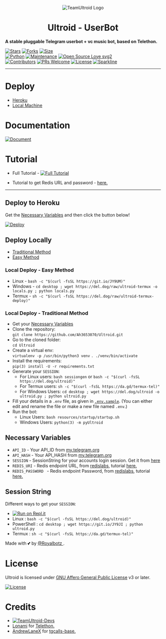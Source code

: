 <p align="center">
  <img src="./resources/extras/logo_readme.jpg" alt="TeamUltroid Logo">
</p>
<h1 align="center">
  <b>Ultroid - UserBot</b>
</h1>

<b>A stable pluggable Telegram userbot + vc music bot, based on Telethon.</b>   

[![Stars](https://img.shields.io/github/stars/TeamUltroid/Ultroid?style=flat-square&color=yellow)](https://github.com/TeamUltroid/Ultroid/stargazers)
[![Forks](https://img.shields.io/github/forks/TeamUltroid/Ultroid?style=flat-square&color=orange)](https://github.com/TeamUltroid/Ultroid/fork)
[![Size](https://img.shields.io/github/repo-size/TeamUltroid/Ultroid?style=flat-square&color=green)](https://github.com/TeamUltroid/Ultroid/)   
[![Python](https://img.shields.io/badge/Python-v3.9-blue)](https://www.python.org/)
[![Maintenance](https://img.shields.io/badge/Maintained%3F-yes-green.svg)](https://github.com/TeamUltroid/Ultroid/graphs/commit-activity)
[![Open Source Love svg2](https://badges.frapsoft.com/os/v2/open-source.svg?v=103)](https://github.com/TeamUltroid/Ultroid)   
[![Contributors](https://img.shields.io/github/contributors/TeamUltroid/Ultroid?style=flat-square&color=green)](https://github.com/TeamUltroid/Ultroid/graphs/contributors)
[![PRs Welcome](https://img.shields.io/badge/PRs-welcome-brightgreen.svg?style=flat-square)](https://makeapullrequest.com)
[![License](https://img.shields.io/badge/License-AGPL-blue)](https://github.com/TeamUltroid/Ultroid/blob/main/LICENSE)
[![Sparkline](https://stars.medv.io/Teamultroid/Ultroid.svg)](https://stars.medv.io/TeamUltroid/Ultroid)

----

# Deploy
- [Heroku](#Deploy-to-Heroku)
- [Local Machine](#Deploy-Locally)

# Documentation 
[![Document](https://img.shields.io/badge/Documentation-Ultroid-blue)](http://ultroid.tech/)

# Tutorial 
- Full Tutorial - [![Full Tutorial](https://img.shields.io/badge/Watch%20Now-blue)](https://www.youtube.com/watch?v=9wF7k9qA0Q4)

- Tutorial to get Redis URL and password - [here.](./resources/extras/redistut.md)
---

## Deploy to Heroku
Get the [Necessary Variables](#Necessary-Variables) and then click the button below!  

[![Deploy](https://www.herokucdn.com/deploy/button.svg)](https://heroku.com/deploy)

## Deploy Locally
- [Traditional Method](#local-deploy---traditional-method)
- [Easy Method](#local-deploy---easy-method)

### Local Deploy - Easy Method
- Linux - `bash -c "$(curl -fsSL https://git.io/JY9UM)"`
- Windows - `cd desktop ; wget https://del.dog/raw/ultroid-termux -o locals.py ; python locals.py`
- Termux - `sh -c "$(curl -fsSL https://del.dog/raw/ultroid-termux-deploy)"`

### Local Deploy - Traditional Method
- Get your [Necessary Variables](#Necessary-Variables)
- Clone the repository: <br />
`git clone https://github.com/Ah3653070/Ultroid.git`
- Go to the cloned folder: <br />
`cd Ultroid`
- Create a virtual env:   <br />
`virtualenv -p /usr/bin/python3 venv`
`. ./venv/bin/activate`
- Install the requirements:   <br />
`pip(3) install -U -r requirements.txt`
- Generate your `SESSION`:
  - For Linux users:
    `bash sessiongen`
     or
    `bash -c "$(curl -fsSL https://del.dog/ultroid)"`
  - For Termux users:
    `sh -c "$(curl -fsSL https://da.gd/termux-tel)"`
  - For Windows Users:
    `cd desktop ; wget https://del.dog/ultroid -o ultroid.py ; python ultroid.py`
- Fill your details in a `.env` file, as given in [`.env.sample`](https://github.com/TeamUltroid/Ultroid/blob/main/.env.sample).
(You can either edit and rename the file or make a new file named `.env`.)
- Run the bot:
  - Linux Users:
   `bash resources/startup/startup.sh`
  - Windows Users:
    `python(3) -m pyUltroid`

## Necessary Variables
- `API_ID` - Your API_ID from [my.telegram.org](https://my.telegram.org/)
- `API_HASH` - Your API_HASH from [my.telegram.org](https://my.telegram.org/)
- `SESSION` - SessionString for your accounts login session. Get it from [here](#Session-String)
- `REDIS_URI` - Redis endpoint URL, from [redislabs](http://redislabs.com/), tutorial [here.](./resources/extras/redistut.md)
- `REDIS_PASSWORD ` - Redis endpoint Password, from [redislabs](http://redislabs.com/), tutorial [here.](./resources/extras/redistut.md)

## Session String
Different ways to get your `SESSION`:
* [![Run on Repl.it](https://replit.com/badge/github/TeamUltroid/Ultroid)](https://replit.com/@TeamUltroid/UltroidStringSession)
* Linux : `bash -c "$(curl -fsSL https://del.dog/ultroid)"`
* PowerShell : `cd desktop ; wget https://git.io/JY9JI ; python ultroid.py`
* Termux : `sh -c "$(curl -fsSL https://da.gd/termux-tel)"`

Made with 💕 by [@Royalbotz ](https://t.me/Royalbotz). <br />

# License
Ultroid is licensed under [GNU Affero General Public License](https://www.gnu.org/licenses/agpl-3.0.en.html) v3 or later.

[![License](https://www.gnu.org/graphics/agplv3-155x51.png)](LICENSE)

# Credits
* [![TeamUltroid-Devs](https://img.shields.io/static/v1?label=Teamultroid&message=devs&color=critical)](https://t.me/UltroidDevs)
* [Lonami](https://github.com/LonamiWebs/) for [Telethon.](https://github.com/LonamiWebs/Telethon)
* [AndrewLaneX](https://github.com/AndrewLaneX) for [tgcalls-base.](http://github.com/tgcallsjs/tgcalls)

